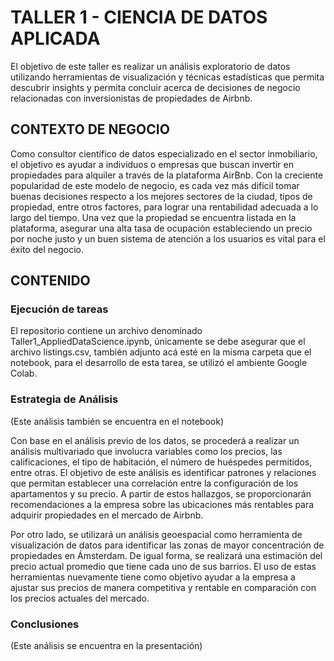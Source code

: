 # TALLER 1 - CIENCIA DE DATOS APLICADA

El objetivo de este taller es realizar un análisis exploratorio de datos utilizando herramientas de visualización y técnicas estadísticas que permita descubrir insights y permita concluir acerca de decisiones de negocio relacionadas con inversionistas de propiedades de Airbnb.

## CONTEXTO DE NEGOCIO

Como consultor científico de datos especializado en el sector inmobiliario, el objetivo es ayudar a individuos o empresas que buscan invertir en propiedades para alquiler a través de la plataforma AirBnb. Con la creciente popularidad de este modelo de negocio, es cada vez más difícil tomar buenas decisiones respecto a los mejores sectores de la ciudad, tipos de propiedad, entre otros factores, para lograr una rentabilidad adecuada a lo largo del tiempo. Una vez que la propiedad se encuentra listada en la plataforma, asegurar una alta tasa de ocupación estableciendo un precio por noche justo y un buen sistema de atención a los usuarios es vital para el éxito del negocio.

## CONTENIDO

### Ejecución de tareas

El repositorio contiene un archivo denominado Taller1_AppliedDataScience.ipynb, únicamente se debe asegurar que el archivo listings.csv, también adjunto acá esté en la misma carpeta que el notebook, para el desarrollo de esta tarea, se utilizó el ambiente Google Colab.

### Estrategia de Análisis

(Este análisis también se encuentra en el notebook)

Con base en el análisis previo de los datos, se procederá a realizar un análisis multivariado que involucra variables como los precios, las calificaciones, el tipo de habitación, el número de huéspedes permitidos, entre otras. El objetivo de este análisis es identificar patrones y relaciones que permitan establecer una correlación entre la configuración de los apartamentos y su precio. A partir de estos hallazgos, se proporcionarán recomendaciones a la empresa sobre las ubicaciones más rentables para adquirir propiedades en el mercado de Airbnb.

Por otro lado, se utilizará un análisis geoespacial como herramienta de visualización de datos para identificar las zonas de mayor concentración de propiedades en Ámsterdam. De igual forma, se realizará una estimación del precio actual promedio que tiene cada uno de sus barrios. El uso de estas herramientas nuevamente tiene como objetivo ayudar a la empresa a ajustar sus precios de manera competitiva y rentable en comparación con los precios actuales del mercado.

### Conclusiones

(Este análisis se encuentra en la presentación)


